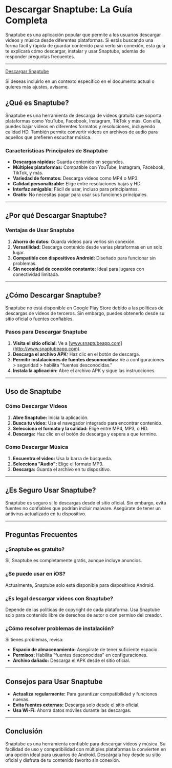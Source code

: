 # Descargar Snaptube: La Guía Completa

Snaptube es una aplicación popular que permite a los usuarios descargar videos y música desde diferentes plataformas. Si estás buscando una forma fácil y rápida de guardar contenido para verlo sin conexión, esta guía te explicará cómo descargar, instalar y usar Snaptube, además de responder preguntas frecuentes.

---

[Descargar Snaptube](https://spotifypremiumapk.net.br/longshot-review-everything-you-need-to-know/)

Si deseas incluirlo en un contexto específico en el documento actual o quieres más ajustes, avísame.

## ¿Qué es Snaptube?
Snaptube es una herramienta de descarga de videos gratuita que soporta plataformas como YouTube, Facebook, Instagram, TikTok y más. Con ella, puedes bajar videos en diferentes formatos y resoluciones, incluyendo calidad HD. También permite convertir videos en archivos de audio para aquellos que prefieren escuchar música.

### Características Principales de Snaptube
- **Descargas rápidas:** Guarda contenido en segundos.
- **Múltiples plataformas:** Compatible con YouTube, Instagram, Facebook, TikTok, y más.
- **Variedad de formatos:** Descarga videos como MP4 o MP3.
- **Calidad personalizable:** Elige entre resoluciones bajas y HD.
- **Interfaz amigable:** Fácil de usar, incluso para principiantes.
- **Gratis:** No necesitas pagar para usar sus funciones principales.

---

## ¿Por qué Descargar Snaptube?

### Ventajas de Usar Snaptube
1. **Ahorro de datos:** Guarda videos para verlos sin conexión.
2. **Versatilidad:** Descarga contenido desde varias plataformas en un solo lugar.
3. **Compatible con dispositivos Android:** Diseñado para funcionar sin problemas.
4. **Sin necesidad de conexión constante:** Ideal para lugares con conectividad limitada.

---

## ¿Cómo Descargar Snaptube?
Snaptube no está disponible en Google Play Store debido a las políticas de descargas de videos de terceros. Sin embargo, puedes obtenerlo desde su sitio oficial o fuentes confiables.

### Pasos para Descargar Snaptube
1. **Visita el sitio oficial:** Ve a [www.snaptubeapp.com](http://www.snaptubeapp.com).
2. **Descarga el archivo APK:** Haz clic en el botón de descarga.
3. **Permitir instalaciones de fuentes desconocidas:** Ve a configuraciones > seguridad > habilita "fuentes desconocidas."
4. **Instala la aplicación:** Abre el archivo APK y sigue las instrucciones.

---

## Uso de Snaptube

### Cómo Descargar Videos
1. **Abre Snaptube:** Inicia la aplicación.
2. **Busca tu video:** Usa el navegador integrado para encontrar contenido.
3. **Selecciona el formato y la calidad:** Elige entre MP4, MP3, o HD.
4. **Descarga:** Haz clic en el botón de descarga y espera a que termine.

### Cómo Descargar Música
1. **Encuentra el video:** Usa la barra de búsqueda.
2. **Selecciona "Audio":** Elige el formato MP3.
3. **Descarga:** Guarda el archivo en tu dispositivo.

---

## ¿Es Seguro Usar Snaptube?
Snaptube es seguro si lo descargas desde el sitio oficial. Sin embargo, evita fuentes no confiables que podrían incluir malware. Asegúrate de tener un antivirus actualizado en tu dispositivo.

---

## Preguntas Frecuentes

### ¿Snaptube es gratuito?
Sí, Snaptube es completamente gratis, aunque incluye anuncios.

### ¿Se puede usar en iOS?
Actualmente, Snaptube solo está disponible para dispositivos Android.

### ¿Es legal descargar videos con Snaptube?
Depende de las políticas de copyright de cada plataforma. Usa Snaptube solo para contenido libre de derechos de autor o con permiso del creador.

### ¿Cómo resolver problemas de instalación?
Si tienes problemas, revisa:
- **Espacio de almacenamiento:** Asegúrate de tener suficiente espacio.
- **Permisos:** Habilita "fuentes desconocidas" en configuraciones.
- **Archivo dañado:** Descarga el APK desde el sitio oficial.

---

## Consejos para Usar Snaptube
- **Actualiza regularmente:** Para garantizar compatibilidad y funciones nuevas.
- **Evita fuentes externas:** Descarga solo desde el sitio oficial.
- **Usa Wi-Fi:** Ahorra datos móviles durante las descargas.

---

## Conclusión
Snaptube es una herramienta confiable para descargar videos y música. Su facilidad de uso y compatibilidad con múltiples plataformas la convierten en una opción ideal para usuarios de Android. Descárgala hoy desde su sitio oficial y disfruta de tu contenido favorito sin conexión.
